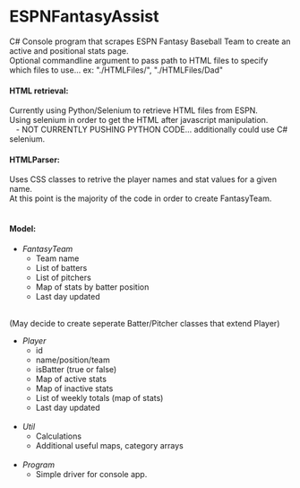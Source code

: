 # ESPNFantasyAssist
C# Console program that scrapes ESPN Fantasy Baseball Team to create an active and positional stats page.<br />
Optional commandline argument to pass path to HTML files to specify which files to use... ex: "./HTMLFiles/", "./HTMLFiles/Dad" <br />

#### **HTML retrieval:** <br />
  Currently using Python/Selenium to retrieve HTML files from ESPN.<br />
  Using selenium in order to get the HTML after javascript manipulation.<br />
  &nbsp;&nbsp; - NOT CURRENTLY PUSHING PYTHON CODE... additionally could use C# selenium.<br />

#### **HTMLParser:**<br />
  Uses CSS classes to retrive the player names and stat values for a given name.<br />
  At this point is the majority of the code in order to create FantasyTeam.<br />
  <br />
#### **Model:**<br />
  * *FantasyTeam*<br />
    * Team name<br />
    * List of batters<br />
    * List of pitchers<br />
    * Map of stats by batter position<br />
    * Last day updated<br />
    <br />
  (May decide to create seperate Batter/Pitcher classes that extend Player)<br />
  * *Player*<br />
    * id<br />
    * name/position/team<br />
    * isBatter (true or false)<br />
    * Map of active stats<br />
    * Map of inactive stats<br />
    * List of weekly totals (map of stats)<br />
    * Last day updated<br />
    <br />
  * *Util*<br />
    * Calculations<br />
    * Additional useful maps, category arrays<br />
    <br />
  * *Program* <br />
    * Simple driver for console app.<br />
  


